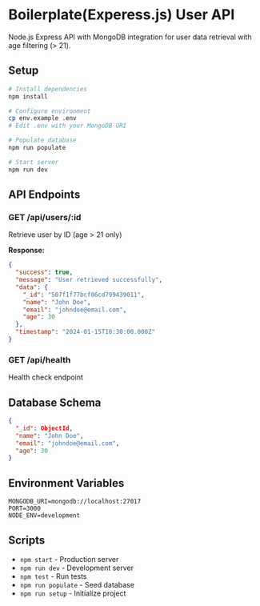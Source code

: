 # Boilerplate(Experess.js) User API

Node.js Express API with MongoDB integration for user data retrieval with age filtering (> 21).

## Setup

```bash
# Install dependencies
npm install

# Configure environment
cp env.example .env
# Edit .env with your MongoDB URI

# Populate database
npm run populate

# Start server
npm run dev
```

## API Endpoints

### GET /api/users/:id
Retrieve user by ID (age > 21 only)

**Response:**
```json
{
  "success": true,
  "message": "User retrieved successfully",
  "data": {
    "_id": "507f1f77bcf86cd799439011",
    "name": "John Doe",
    "email": "johndoe@email.com",
    "age": 30
  },
  "timestamp": "2024-01-15T10:30:00.000Z"
}
```

### GET /api/health
Health check endpoint

## Database Schema

```json
{
  "_id": ObjectId,
  "name": "John Doe",
  "email": "johndoe@email.com",
  "age": 30
}
```

## Environment Variables

```
MONGODB_URI=mongodb://localhost:27017
PORT=3000
NODE_ENV=development
```

## Scripts

- `npm start` - Production server
- `npm run dev` - Development server
- `npm test` - Run tests
- `npm run populate` - Seed database
- `npm run setup` - Initialize project 

